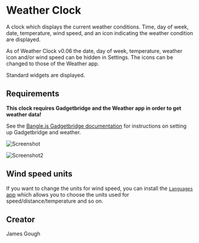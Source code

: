 # Weather Clock

A clock which displays the current weather conditions. Time, day of week, date, temperature, wind speed, and an icon indicating the weather condition are displayed.

As of Weather Clock v0.06 the date, day of week, temperature, weather icon and/or wind speed can be hidden in Settings. The icons can be changed to those of the Weather app.

Standard widgets are displayed.

## Requirements

**This clock requires Gadgetbridge and the Weather app in order to get weather data!**

See the [Bangle.js Gadgetbridge documentation](https://www.espruino.com/Gadgetbridge) for instructions on setting up Gadgetbridge and weather.

![Screenshot](screens/screen1.png)

![Screenshot2](screens/screen2.png)

## Wind speed units

If you want to change the units for wind speed, you can install the [`Languages` app](https://banglejs.com/apps/?id=locale) which
allows you to choose the units used for speed/distance/temperature and so on.

## Creator

James Gough
